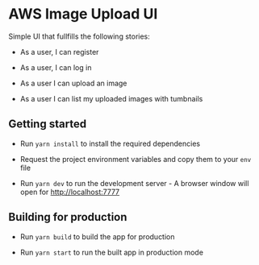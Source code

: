 # AWS Image Upload UI

Simple UI that fullfills the following stories:

* As a user, I can register

* As a user, I can log in

* As a user I can upload an image

* As a user I can list my uploaded images with tumbnails

## Getting started

* Run `yarn install` to install the required dependencies

* Request the project environment variables and copy them to your `env` file

* Run `yarn dev` to run the development server - A browser window will open for [http://localhost:7777](http://localhost:7777)

## Building for production

* Run `yarn build` to build the app for production

* Run `yarn start` to run the built app in production mode
